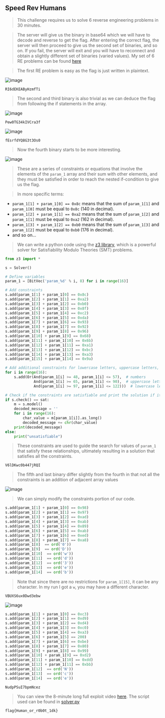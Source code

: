 ## Speed Rev Humans

> This challenge requires us to solve 6 reverse engineering problems in 30 minutes.

> The server will give us the binary in base64 which we will have to decode and reverse to get the flag. After entering the correct flag, the server will then proceed to give us the second set of binaries, and so on. If you fail, the server will exit and you will have to reconnect and obtain a slightly different set of binaries (varied values). My set of 6 RE problems can be found [here](https://github.com/Rookie441/CTF/blob/main/Categories/Reverse%20Engineering/Medium/speed-rev-humans/binaries.zip)

> The first RE problem is easy as the flag is just written in plaintext.

![image](https://github.com/Rookie441/CTF/blob/main/Categories/Reverse%20Engineering/Medium/speed-rev-humans/1.png)

```
RI6dEKEAByHzmfTi
```

> The second and third binary is also trivial as we can deduce the flag from following the if statements in the array.

![image](https://github.com/Rookie441/CTF/blob/main/Categories/Reverse%20Engineering/Medium/speed-rev-humans/2.png)

```
Pew0TG34kIVCra3f
```

![image](https://github.com/Rookie441/CTF/blob/main/Categories/Reverse%20Engineering/Medium/speed-rev-humans/3.png)

```
fEsrfdYQ8G3t3Os0
```

> Now the fourth binary starts to be more interesting.

![image](https://github.com/Rookie441/CTF/blob/main/Categories/Reverse%20Engineering/Medium/speed-rev-humans/4.png)

> These are a series of constraints or equations that involve the elements of the `param_1` array and their sum with other elements, and they must be satisfied in order to reach the nested if-condition to give us the flag.

> In more specific terms:
- `param_1[1] + param_1[0] == 0x8c` means that the sum of `param_1[1]` and `param_1[0]` must be equal to `0x8c` (140 in decimal).
- `param_1[2] + param_1[1] == 0xa2` means that the sum of `param_1[2]` and `param_1[1]` must be equal to `0xa2` (162 in decimal).
- `param_1[3] + param_1[2] == 0xb0` means that the sum of `param_1[3]` and `param_1[2]` must be equal to `0xb0` (176 in decimal).
- and so on...

> We can write a python code using the [z3 library](https://pypi.org/project/z3-solver/), which is a powerful solver for Satisfiability Modulo Theories (SMT) problems.

```python
from z3 import *

s = Solver()

# Define variables
param_1 = [BitVec('param_%d' % i, 8) for i in range(16)]

# Add constraints
s.add(param_1[1] + param_1[0] == 0x8c)
s.add(param_1[2] + param_1[1] == 0xa2)
s.add(param_1[3] + param_1[2] == 0xb0)
s.add(param_1[4] + param_1[3] == 0x8f)
s.add(param_1[5] + param_1[4] == 0xc2)
s.add(param_1[6] + param_1[5] == 0xda)
s.add(param_1[7] + param_1[6] == 0x93)
s.add(param_1[8] + param_1[7] == 0x92)
s.add(param_1[9] + param_1[8] == 0x96)
s.add(param_1[10] + param_1[9] == 0x68)
s.add(param_1[11] + param_1[10] == 0x6b)
s.add(param_1[12] + param_1[11] == 0xa1)
s.add(param_1[13] + param_1[12] == 0xbc)
s.add(param_1[14] + param_1[13] == 0xa3)
s.add(param_1[15] + param_1[14] == 0x9a)

# Add additional constraints for lowercase letters, uppercase letters, and numbers
for i in range(16):
    s.add(Or(And(param_1[i] >= 48, param_1[i] <= 57),  # numbers
             And(param_1[i] >= 65, param_1[i] <= 90),  # uppercase letters
             And(param_1[i] >= 97, param_1[i] <= 122)))  # lowercase letters

# Check if the constraints are satisfiable and print the solution if it exists
if s.check() == sat:
    m = s.model()
    decoded_message = ''
    for i in range(16):
        char_value = m[param_1[i]].as_long()
        decoded_message += chr(char_value)
    print(decoded_message)
else:
    print("unsatisfiable")
```

> These constraints are used to guide the search for values of `param_1` that satisfy these relationships, ultimately resulting in a solution that satisfies all the constraints.

```
V6lDKwc0b447jRQI
```

> The fifth and last binary differ slightly from the fourth in that not all the constraints is an addition of adjacent array values

![image](https://github.com/Rookie441/CTF/blob/main/Categories/Reverse%20Engineering/Medium/speed-rev-humans/5.png)

> We can simply modify the constraints portion of our code.

```python
s.add(param_1[1] + param_1[0] == 0x98)
s.add(param_1[2] + param_1[1] == 0x97)
s.add(param_1[3] + param_1[2] == 0xad)
s.add(param_1[4] + param_1[3] == 0xab)
s.add(param_1[5] + param_1[4] == 0x89)
s.add(param_1[6] + param_1[5] == 0xab)
s.add(param_1[7] + param_1[6] == 0xed)
s.add(param_1[8] + param_1[7] == 0xa8)
s.add(param_1[8]  == ord('0'))
s.add(param_1[9]  == ord('D'))
s.add(param_1[10]  == ord('w'))
s.add(param_1[11]  == ord('d'))
s.add(param_1[12]  == ord('3'))
s.add(param_1[13]  == ord('e'))
s.add(param_1[14]  == ord('b'))
```

> Note that since there are no restrictions for `param_1[15]`, it can be any character. In my run I got a `w`, you may have a different character.

```
VBUXS6ux0Dwd3ebw
```

![image](https://github.com/Rookie441/CTF/blob/main/Categories/Reverse%20Engineering/Medium/speed-rev-humans/6.png)

```python
s.add(param_1[1] + param_1[0] == 0xc3)
s.add(param_1[2] + param_1[1] == 0xd9)
s.add(param_1[3] + param_1[2] == 0xd4)
s.add(param_1[4] + param_1[3] == 0xc0)
s.add(param_1[5] + param_1[4] == 0xa3)
s.add(param_1[6] + param_1[5] == 200)
s.add(param_1[7] + param_1[6] == 0xbe)
s.add(param_1[8] + param_1[7] == 0x80)
s.add(param_1[9] + param_1[8] == 0x99)
s.add(param_1[10] + param_1[9] == 0xd2)
s.add(param_1[11] + param_1[10] == 0xdd)
s.add(param_1[12] + param_1[11] == 0xbb)
s.add(param_1[12]  == ord('N'))
s.add(param_1[13]  == ord('c'))
s.add(param_1[14]  == ord('e'))
```

```
NudpPSuI7bpmNcez
```

> You can view the 8-minute long full exploit video [here](https://youtu.be/r4AumzdBK9g). The script used can be found in [solver.py](https://github.com/Rookie441/CTF/blob/main/Categories/Reverse%20Engineering/Medium/speed-rev-humans/solver.py)

`flag{Human_or_r0b0t_1dk}`
